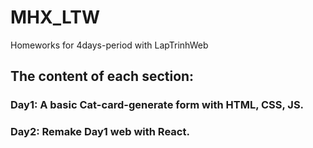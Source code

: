 # MHX_LTW
Homeworks for 4days-period with LapTrinhWeb 

## The content of each section:
### Day1: A basic Cat-card-generate form with HTML, CSS, JS.
### Day2: Remake Day1 web with React.
